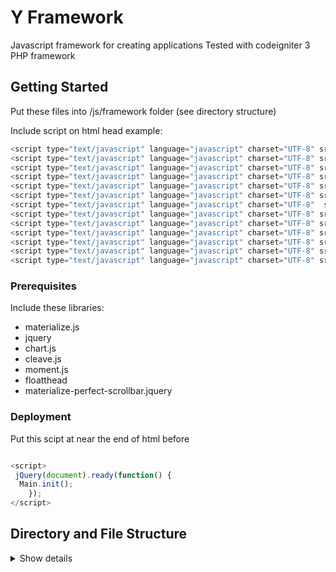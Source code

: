# Y Framework

Javascript framework for creating applications
Tested with codeigniter 3 PHP framework

## Getting Started
Put these files into /js/framework folder (see directory structure)


Include script on html head
example: 

``` javascript
<script type="text/javascript" language="javascript" charset="UTF-8" src="js/framework/y.lang.id.js"></script>
<script type="text/javascript" language="javascript" charset="UTF-8" src="js/framework/y.material.js"></script>
<script type="text/javascript" language="javascript" charset="UTF-8" src="js/framework/y.web.js"></script>
<script type="text/javascript" language="javascript" charset="UTF-8" src="js/framework/y.app.js"></script>
<script type="text/javascript" language="javascript" charset="UTF-8" src="js/framework/y.loader.js"></script>
<script type="text/javascript" language="javascript" charset="UTF-8" src="js/framework/y.panel.js"  ></script>
<script type="text/javascript" language="javascript" charset="UTF-8"  src="js/framework/y.form.js"></script>
<script type="text/javascript" language="javascript" charset="UTF-8" src="js/framework/y.dashboard.js"></script>
<script type="text/javascript" language="javascript" charset="UTF-8" src="js/framework/y.converter.js"></script>
<script type="text/javascript" language="javascript" charset="UTF-8" src="js/framework/v.sidebar.js"></script>
<script type="text/javascript" language="javascript" charset="UTF-8" src="js/framework/v.print.js"></script>
<script type="text/javascript" language="javascript" charset="UTF-8" src="js/framework/y.autocomplete.js"></script>
<script type="text/javascript" language="javascript" charset="UTF-8" src="js/framework/y.ready.js"></script>

```

### Prerequisites

Include these libraries:

- materialize.js
- jquery
- chart.js
- cleave.js
- moment.js
- floatthead
- materialize-perfect-scrollbar.jquery

### Deployment

Put this scipt at near the end of html before </html> 

``` javascript

<script>
 jQuery(document).ready(function() {
  Main.init();
	});
</script>

```

## Directory and File Structure

<details>

  <summary>Show details</summary>
  
<p>
	
```
project
│   index.php
|
└───application
│   │   index.html
│   │
│   |___views
│   |   |   v_login.php
│   |   |   v_home.php
│   |   |   ...
│   |
│   └───controllers
│   |   │   C_login.php
│   |   │   C_home.php
│   |   │   C_your_module.php
│   |   │   ...
│   |
│   |___models
|   |   |    M_ap.php
|   |   |    M_ap_config.php
|   |   |    M_ap_csv.php
|   |   |    M_ap_module.php
|   |   |    M_ap_user.php
|   |   |    M_database.php
|   |   |    M_gate.php
|   |   |    M_home.php
|   |   |    M_login.php
|   |   |    M_your_module.php
|   |   |    ...
|   |
|   |___...
|
└───css
|
└───fonts
|
└───images
|
└───intdoc
|
└───system
|
└───js
    │   index.php
    │
    |___dashboard
    |
    |___chart.js
    |
    |___cleave.js
    |
    |___framework
    |
    |___jquery
    |
    |___materialize
    |
    |___modules
    |   |   your_module.js
    |   |   ...
    |
    |___moment.js
    |
    |___vendor

\```

</p>
</details>

## Module


## Panel


## Form

### param

Define options for form framework

``` javascript
const param = {
    module: 'my_module_name',
    type: stringType,
    label: stringLabel
}
```

| key    | type   | default | description            | options                                                                                                                                                  |
| ------ | ------ | ------- | ---------------------- | -------------------------------------------------------------------------------------------------------------------------------------------------------- |
| module | string | null    | name of your module    |                                                                                                                                                          |
| type   | string | null    | type of your form      | 'm' = form with 1 section for master<br> 'md' = form with 2 section for master and detail<br> 'mdh' = form with 3 section for master, detail and history |
| label  | string | null    | label for your section | title                                                                                                                                                    |


# BASIC FORM

## 1. Create New module 
Create new module from Menu > Settings > Master Modules > New
Write id module and put it in controller folder

## 2. Create Javascript
module name: module_name, replace with your module name
create file in \js\module\v_module_name.js

```javascript
const param = {
    module: 'module_name',
    type: 'mdh',
    label: {
        master: 'title master section',
        detail: 'title detail section',
        history: 'title of history section'
    }
}
```

## 3. Create Controller
```php
<?php
if (!defined('BASEPATH')) {header('Location: https://' . $_SERVER['HTTP_HOST'] . '/error.php'); die();};
require_once "C_secure_area.php";
class C_module_name C_secure_area
{
    private $model = 'M_module_name';
  
    public function __construct()
    {
        parent::__construct('put_your_module_id_here');
        $module = 'module_name';
        $model = 'M_'.$module;
        $this->load->model($model);
        $this->model = $model;
        $this->data = array('module' => $module);
    }

    public function index()
    {
        parent::send_module($this->data);
    }

    // Detail
    public function get_detail()
    {
        $this->M_gate->req_json($this->model, 'get_detail', $_GET);
    }

    // Master
    public function get()
    {
        $this->M_gate->req_json($this->model, 'get_data', $_GET);
    }

    // Submit
    public function submit()
    {
        $this->M_gate->req_json($this->model, 'submit', $_POST);
    }
}

/*
// END C_module_name
/* End of file C_module_name.php */
/* Location: ./application/controllers/C_module_name.php */
```

## 4. Create Model
```php
<?php
if (!defined('BASEPATH')) {header('Location: https://' . $_SERVER['HTTP_HOST'] . '/error.php');die();}
;
class M_module_name extends CI_Model
{
    public function __construct()
    {
        parent::__construct();
    }
    
    public function get_data($data)
    {
        $result = array();
        $id = isset($data['id']) ? $data['id'] : '';
        if ($id != '') {
            $result['master'] = $this->get_master($id);
        } else {
            $result['error'] = 'Get data not Found';

        }
        return $result;
    }
    
    private function get_master($id)
    {
        $result = array();
        ...
        return $result;
    }
    
    public function submit($post)
    {
        $result = array();
        ...
        return $result;
    }
    
    public function get_detail($param)
    {
        $result = array();
        $filter = false;
	...
	$unfilter_db = clone $db;
        if (!$filter) {
            $db->limit(100);
            $filter = true;
        }

        $query = $db->get();
        if ($query && ($query->num_rows() > 0)) {
            $count = $unfilter_db->get()->num_rows();
            $result = $query->result_array();
            if ($count > $query->num_rows()) {
                $result[0]['db_num_rows'] = $count;
            }
        }
        return $result;
    }
    
 }
    
    
```

# SELECT
## Static Select
example create field_name with select in table_name 

### Javascript Module
Define select: true in field
file location: \js\modules\v_module_name.js

```javascript
this.field.table_name = [
    ...
    { name: field_name, label: 'Field Name', select: true }
    ...
]
```

### Controller
Create function inside class controller with name call_field_name_select
file location: \application\controllers\C_module_name.php

```php
class C_module_name extends C_secure_area
{
    ...
    public function call_field_name_select()
    {
        $this->M_gate->req_json($this->model, 'get_field_name_select', $_GET);
    }
    ...
}
```

### Model
Create function inside class model with name get_field_name_select
file location: \application\models\M_module_name.php

```php
class M_module_name extends CI_Model
{
    ...
    public function get_field_name_select()
    {
        $result = array();
        $this->db->select('field_name as data, field_id as value');
        $this->db->from('tb_table');
        $query = $this->db->get();
        if ($query && ($query->num_rows() > 0)) {
            $query_array = $query->result_array();
            foreach ($query_array as $item) {
                array_push($result, $item);
            }
        }
        return $result;
    }
    ...
}
```

## Dynamic Content Select

### ForceRewrite
add force reWrite when calling initSelect on Event where content of select already changed

```javascript
const tableName = 'table_name'
const callbackAfterWriteSelect = () => {}
const callbackAfterInitSelect = () => {}
const forceRewrite = true
this.panel.initSelect(tableName, callbackAfterWriteSelect , callbackAfterInitSelect, forceRewrite)
```

### Single field with extra parameter
call these function on event where content of select is changed

```javascript
const tableName = 'table_name'
const fieldName = 'field_name'
const callbackAfterWriteSelect = () => {}
const callbackAfterInitSelect = () => {}
const forceRewrite = true
this.panel.selectController[tableName][fieldName] = this.queryUrl + 'call_' + fieldName + '_select?id=' + id
this.panel.initSelect(tableName, callbackAfterWriteSelect , callbackAfterInitSelect, forceRewrite)
```

add function inside class model with name get_field_name_select, dont't forget to pass $_GET in controller
file: \application\models\M_module_name.php

```php
class M_module_name extends CI_Model
{
    ...
    public function get_field_name_select($get)
    {
        $param = isset($get['id']) ? $get['id'] : false;
        $result = array();
        $this->db->select('field_name as data, field_id as value');
        $this->db->from('tb_table');
        if($id){
            $this->db->where('id', $id);
        }
        $query = $this->db->get();
        if ($query && ($query->num_rows() > 0)) {
            $query_array = $query->result_array();
            foreach ($query_array as $item) {
                array_push($result, $item);
            }
        }
        return $result;
    }
    ...
}
```

### Multiple field with extra parameter
call these function on event where content of select is changed

```javascript
const tableName = 'table_name'
const fieldName1 = 'field_name1'
const fieldName2 = 'field_name2'
...
const fieldNameN = 'field_nameN'
const callbackAfterWriteSelect = () => {}
const callbackAfterInitSelect = () => {}
const forceRewrite = true
this.panel.selectController[tableName][fieldName1] = this.queryUrl + 'call_' + fieldName1 + '_select?id=' + id
this.panel.selectController[tableName][fieldName2] = this.queryUrl + 'call_' + fieldName2 + '_select?id=' + id
...
this.panel.selectController[tableName][fieldNameN] = this.queryUrl + 'call_' + fieldNameN + '_select?id=' + id
this.panel.initSelect(tableName, callbackAfterWriteSelect , callbackAfterInitSelect, forceRewrite)
```

## Dashboard



## Implement CreateButtonModule
### js on sender/initiator module
```javascript
form.prototype.listenerButtonModule = function () {
	let orderId = false
	let senderId = false
	this.createButtonModule({
		title: 'Other Module',
		module: 'other_module_name',
		callbackBefore: () => {
			// function to run before new module loaded
			senderId = this.id
		},
		callback: (obj) => {
			// function to run when module form loaded
			obj.senderId = senderId
		},
		callbackAfter: () => {
			// function to run after module form and data has finish loaded
			console.log('finished')
		}
	})
}
```

### js on receiver/target module
example implementation on init function with md type
```javascript
form.prototype.init = function () {
	this.superinit()
	this.resetMaster()
	this.handleAction()
	this.hideTitleDocument()
	if(typeof this.startMasterMode !== 'undefined' && this.startMasterMode){
	    const senderId = typeof this.senderId !== 'undefined' ? this.senderId : false
	    this.showMaster()
	    $('#input_' + this.mainField).val(senderId)
	    this.listenerButtonModuleBack()
	    this.showData(true, false, true, 
		() => {
		    this.masterMode()
		    this.showToolbar()
		},
		() => {
		    document.getElementById('btn-toolbar-module-previous_module_name').style.display = 'block'
		}
	    )
	}
	else{
	    this.writeDetail()
	    this.detailMode()
	    this.hideToolbar()
	}
}
```
```javascript
form.prototype.listenerButtonModuleBack = function(){
let senderId = false
	this.createButtonModule({
		title: 'Back to Previous Module',
    		module: 'previous_module_name',
    		callbackBefore: () => {
			senderId = typeof this.senderId !== 'undefined' ? this.senderId : false
		},
		callback: (obj) => {
			obj.startMasterMode = true,
			obj.senderId = senderId
		},
		callbackAfter: () => 
		}
	})
}
```
## Authors

* **Yohan Naftali** - *Initial work* - [YFramework](https://github.com/YFramework)

See also the list of [contributors](https://github.com/YFramework/contributors) who participated in this project.


## License

This project is licensed under the MIT License - see the [LICENSE.md](LICENSE.md) file for details

